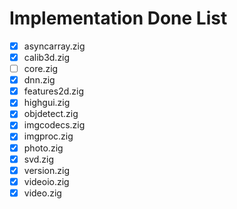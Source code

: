 # Implementation Done List

- [x] asyncarray.zig
- [x] calib3d.zig
- [ ] core.zig
- [x] dnn.zig
- [x] features2d.zig
- [x] highgui.zig
- [x] objdetect.zig
- [x] imgcodecs.zig
- [x] imgproc.zig
- [x] photo.zig
- [x] svd.zig
- [x] version.zig
- [x] videoio.zig
- [x] video.zig
